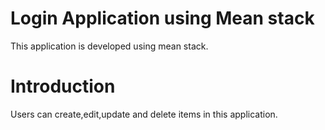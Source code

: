 # Login Application using Mean stack
This application is developed using mean stack.

# Introduction

Users can create,edit,update and delete items in this application.

